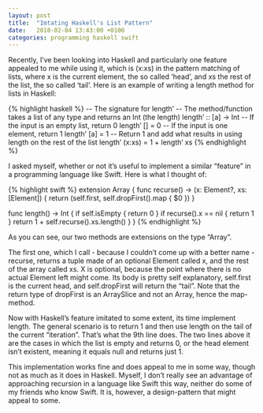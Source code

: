 ```yaml
---
layout: post
title:  "Imtating Haskell's List Pattern"
date:   2018-02-04 13:43:00 +0100
categories: programming haskell swift
---
```

Recently, I’ve been looking into Haskell and particularly one feature appealed to me while using it, which is (x:xs) in the pattern matching of lists, where x is the current element, the so called ‘head’, and xs the rest of the list, the so called ‘tail’. Here is an example of writing a length method for lists in Haskell:

{% highlight haskell %}
-- The signature for length’
-- The method/function takes a list of any type and returns an Int (the length)
length’ :: [a] -> Int
-- If the input is an empty list, return 0
length’ [] = 0
-- If the input is one element, return 1
length’ [a] = 1
-- Return 1 and add what results in using length on the rest of the list
length’ (x:xs) = 1 + length’ xs
{% endhighlight %}

I asked myself, whether or not it’s useful to implement a similar “feature” in a programming language like Swift.
Here is what I thought of:

{% highlight swift %}
extension Array {
  func recurse() -> (x: Element?, xs: [Element]) {
    return (self.first, self.dropFirst().map { $0 })
  }

  func length() -> Int {
    if self.isEmpty { return 0 }
    if recurse().x == nil { return 1 }
    return 1 + self.recurse().xs.length()
  }
}
{% endhighlight %}

As you can see, our two methods are extensions on the type “Array”.

The first one, which I call - because I couldn’t come up with a better name - recurse, returns a tuple made of an optional Element called x, and the rest of the array called xs. X is optional, because the point where there is no actual Element left might come. Its body is pretty self explanatory, self.first is the current head, and self.dropFirst will return the “tail”. Note that the return type of dropFirst is an ArraySlice and not an Array, hence the map-method.

Now with Haskell’s feature imitated to some extent, its time implement length. The general scenario is to return 1 and then use length on the tail of the current “iteration”. That’s what the 9th line does. The two lines above it are the cases in which the list is empty and returns 0, or the head element isn’t existent, meaning it equals null and returns just 1.


This implementation works fine and does appeal to me in some way, though not as much as it does in Haskell. Myself, I don’t really see an advantage of approaching recursion in a language like Swift this way, neither do some of my friends who know Swift. It is, however, a design-pattern that might appeal to some.
